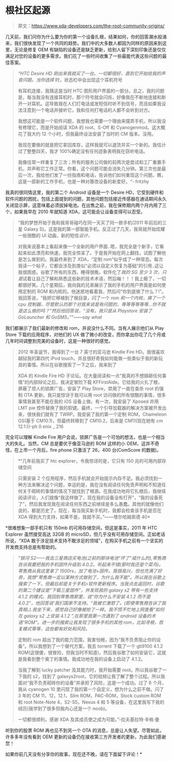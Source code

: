 # 根社区起源

> 原文：<https://www.xda-developers.com/the-root-community-origins/>

几天前，我们问你为什么要为你的第一个设备扎根，结果如何，你的回答潮水般涌来，我们很快发现了一个共同的趋势。我们中的大多数人都因为同样的原因来到这里，无论是修复 OEM 有缺陷的设备还是缺乏更新，给别人留下深刻印象还是仅仅满足对您的设备的更多需求。我们花了一些时间收集了一些最能代表这些问题的最佳答案。

> *“HTC Desire HD 刚出来我就买了一台。一切都很好，直到它开始给我的声音问题。当你选择* 时，状态栏中会出现这个耳机符号
> 
> 有耳机连接，我猜这是当时 HTC 图形用户界面的一部分。总之，我的问题是，每当我没有连接耳机时，那个符号就会闪烁，好像我在不断地连接和断开一对耳机。这导致我在人们打电话或发短信时听不到信号，而且如果我设法注意到一个电话并接听它，我和任何打电话的人都不会听到对方。
> 
> 我想这可能是一个软件问题，我想我也需要一个理由来摆弄手机，所以我没有修理它，而是开始阅读 XDA 的 root、S-Off 和 Cyanogenmod。这大概花了我大约 12 个小时，但我最终设法安装了当时的 CM 版本。没用。
> 
> 我现在要做的就是把它拿回库存，这样我就可以退货并买一个新的。我估计过了整整四天，我才 100%确定没有任何迹象表明我在窃听电话。
> 
> 我像往常一样重复了三次；所有的服务公司做的前两次是尝试和工厂重置手机，并声称它工作正常。你看，这个问题可能会消失几分钟。第三次也是最后一次，我给他们发了一份指南和电话，告诉他们如何重现这个问题。瞧，这是一部新的工作手机，也是一种对篡改设备的新爱好。“- fritzhy

我真的很同情这里，我的第二个 Android 设备是一个 Desire HD，它受到硬件和软件问题的困扰，包括上面提到的问题，其他问题包括接近传感器在通话期间永久关闭显示屏，这意味着必须拔掉电池。在出售之前，我在保修期内两个月内用了三个，如果我早在 2010 年就知道 XDA，这可能会让设备变得可以忍受。

> “我的梦想开始于我和我哥哥碰巧在同一天买了同一款手机(2011 年前后的三星 Galaxy S)。这是我的第一部智能手机。反正过了几天，我哥就开始炫耀一些很酷的 UI 动画，新的短信*设计，*
> 
> 对我来说基本上看起来像一个全新的用户界面..嗯，我完全是个新手，它看起来如此漂亮和快速，我完全惊呆了。于是我开始在网上翻找，试图了解他是怎么做到的。我最终来到了 XDA，“定制 rom”似乎成了一种常态。每次我读一个帖子，它都会涉及到类似“必须以自定义恢复为基础”的引用..这让我很困惑。谷歌了所有的东西，睡得很晚，软件化了*我的 SG 至少 3 次，只是*试着让自己了解和熟悉这些新的技术术语，然后嘣！！！我上瘾了，一切都很好笑。几个星期后，我向我的兄弟展示了我的手机的用户界面是如何使用定制的 ROM 和内核的。他迷惑地看着我，然后问“你到底做了什么？!"。我回答说，“我把它移植到了根目录，闪了一个 rom *和一个内核，换了一个* cpu *控制器，尽管默认的那个对我来说是有问题的，等等等等等等...你不就是这么做的吗？”然后他回答说，“没有。我只是从 Playstore 安装了 GoLauncher 和 GoSMS。””——say what*

我们都展示了我们最新的修改和 rom，并说没什么不同。当有人展示他们从 Play Store 下载的应用程序，对他们的 UX 做了微小的改变，而你拿出你花了几个月或几年时间调整到完美的设备时，这是一种很好的感觉。

> 2012 年圣诞节，我得到了一台 7 英寸的亚马逊 Kindle Fire HD。我很喜欢越狱我的第四代 iPod touch，并且很好奇我如何能做一些类似于我的新玩具的事情。所以在谷歌搜索了一下之后，我来到了
> 
> XDA 的 Kindle Fire HD 子论坛。在大量阅读和一点“我真的不想搞砸任何事情”的内部辩论之后，我决定冒险下载 KFFirstAide。它给我的火扎了根，屏蔽了烦人的锁屏广告，安装了 Play Store，禁用了一直在查杀 root 的强制 OTA 更新。我只是惊讶于我可以用 root 访问做的所有很酷的事情，很多事情我甚至不能在我的 iOS 设备上做。有一次，我安装了 Xposed 并用 LMT pie 控件替换了我的软键。最终，一个引导加载器的解决方案被开发出来，很快我们就有了 TWRP。我安装了我的第一个定制 ROM，Chameleon OS(基于 CM10.1)，但最终转移到了 CM10.2，后来是 CM11(现在她有 cm 12.1:))-ph 0 enix _ 216

完全可以理解 Kindle Fire 用户会说，锁屏广告是一个可怕的想法，也是一个相当大的失礼。当然，CM 总是要优于像亚马逊的 ROM 这样的小 OEM，这并不奇怪，在上市一个月后，fire phone 只激活了 26，400 台(ComScore 的数据)。

> *“几年前我买了 htc explorer，令我惊讶的是，它只有 150 兆的可用内部存储空间
> 
> 只需安装 2 个应用程序，然后手机就会开始提示内存不足。我必须找到一种方法来解决这个问题，幸运的是，我在没有阅读任何免责声明和不知道任何关于砌砖的事情的情况下就找到了根源。在我成功地将它扎根后，我继续阅读评论，人们就像“我这样做了，现在我的设备没有打开”，“我的设备死了”，然后我发现我在阅读任何东西之前继续是多么愚蠢。其他的就像他们说的，都是历史了。现在，每当我买新手机时，我都会检查该手机是否在 XDA 得到大力支持，如果不是，我就不买。”——塔尔哈姆索德 40*

 *很难想象一部手机只有 150mb 的可用存储空间，但这是事实，2011 年 HTC Explorer 虽然接受高达 32GB 的 microSD，但几乎没有可用存储空间。正如老话所说，“XDA 敢于涉足技术支持不敢涉足的领域”，在购买手机之前有一个坚实的开发商支持总是有帮助的。

> *“银河 S2——我去三星商店买电池(之前的那块电池“坏了”或什么的),零售商告诉我要把我的手机固件升级到 4.0.2。听起来不错(那时我还是个菜鸟)。零售商从我这里拿了 1500rs，加了电池+固件。我很高兴，但也充满了好奇，我想“零售商一定以某种方式做到了，为什么我不能”。所以我在谷歌上搜索了一下，但最后却是关于手机>软件更新程序。当我点击返回时，谷歌的第二个建议是“下载三星固件”，并发现我的 galaxy s2 带有一些支持 4.1.2 的模式。我回到零售商那里，说“你为什么不安装 4.1.2 而不是 4.0.2”，他回答说‘我们国家不支持。“我被它激怒了。(即使零售商告诉了我真相。).我坐下来，感觉自己好像被抢了一样。我不慌不忙地上网查看“如何在 galaxy s2 上安装 4.1.2 ”,在那里我第一次遇到了 android 设备的术语“ROM”。进一步的搜索让我发现了很多手机的其他 rom，比如寻根，恢复模式等等，这些都有好处和风险。*
> 
> 定制的 rom 超出了我的能力范围，我害怕根，因为“我不负责阻止你的设备”。所以我想到了一个替代方案，我去 torrent 下载了一个 gti9100 4.1.2 ROM(这很傻，很冒险，但我当时不知道)，然后我谷歌了如何安装它，这就是我看到整个奥丁的事情。我成功地在我的设备上启动了 4.1.2。
> 
> 当我了解到 lucky patcher 及其能力时，我开始需要 root。所以我谷歌了一下我的 s2，找到了 galaxys2root，它的视频让我了解了整个过程。所以我面对“我不负责砌砖你的设备”并承担了风险，这是一个成功。过了 6 个月，我从 cyanogen 10 里闪现了我的第一个自定义，想为什么之前不做。闪了 3 年的 CM 11，12，12.1，Slim ROM，PAC-ROM，Stock custom ROM 和 root Note-Note 4，S2-S5，Nexus 4 和 5 等设备，在这里我写下我的经历(我学到了很多但我内心还是一个 noob)。
> 
> 一切都很顺利。感谢 XDA 及其成员使之成为可能。”-拉夫基拉特·辛格·曼

听到你的股票 ROM 再也见不到另一个 OTA 的消息，总是让人失望。尽管如此，许多多年没有看到 OEM 更新的设备仍在接收第三方开发者的更新，为此我们感谢您！

如果你前几天没有分享你的故事，现在还不晚，请在下面留下评论！*